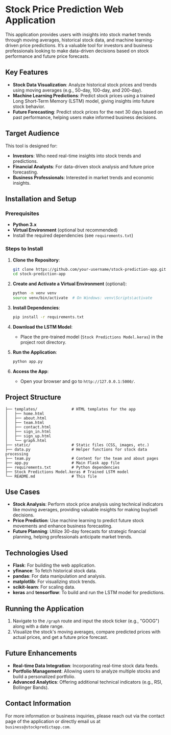 # Stock Price Prediction Web Application

This application provides users with insights into stock market trends through moving averages, historical stock data, and machine learning-driven price predictions. It’s a valuable tool for investors and business professionals looking to make data-driven decisions based on stock performance and future price forecasts.

## Key Features
- **Stock Data Visualization**: Analyze historical stock prices and trends using moving averages (e.g., 50-day, 100-day, and 200-day).
- **Machine Learning Predictions**: Predict stock prices using a trained Long Short-Term Memory (LSTM) model, giving insights into future stock behavior.
- **Future Forecasting**: Predict stock prices for the next 30 days based on past performance, helping users make informed business decisions.

## Target Audience
This tool is designed for:
- **Investors**: Who need real-time insights into stock trends and predictions.
- **Financial Analysts**: For data-driven stock analysis and future price forecasting.
- **Business Professionals**: Interested in market trends and economic insights.

## Installation and Setup

### Prerequisites
- **Python 3.x**
- **Virtual Environment** (optional but recommended)
- Install the required dependencies (see `requirements.txt`)

### Steps to Install
1. **Clone the Repository**:
   ```bash
   git clone https://github.com/your-username/stock-prediction-app.git
   cd stock-prediction-app
   ```

2. **Create and Activate a Virtual Environment** (optional):
   ```bash
   python -m venv venv
   source venv/bin/activate  # On Windows: venv\Scripts\activate
   ```

3. **Install Dependencies**:
   ```bash
   pip install -r requirements.txt
   ```

4. **Download the LSTM Model**:
   - Place the pre-trained model (`Stock Predictions Model.keras`) in the project root directory.
   
5. **Run the Application**:
   ```bash
   python app.py
   ```

6. **Access the App**:
   - Open your browser and go to `http://127.0.0.1:5000/`.

## Project Structure
```
├── templates/               # HTML templates for the app
│   ├── home.html
│   ├── about.html
│   ├── team.html
│   ├── contact.html
│   ├── sign_in.html
│   ├── sign_up.html
│   └── graph.html
├── static/                  # Static files (CSS, images, etc.)
├── data.py                  # Helper functions for stock data processing
├── team.py                  # Content for the team and about pages
├── app.py                   # Main Flask app file
├── requirements.txt         # Python dependencies
├── Stock Predictions Model.keras # Trained LSTM model
└── README.md                # This file
```

## Use Cases
- **Stock Analysis**: Perform stock price analysis using technical indicators like moving averages, providing valuable insights for making buy/sell decisions.
- **Price Prediction**: Use machine learning to predict future stock movements and enhance business forecasting.
- **Future Planning**: Utilize 30-day forecasts for strategic financial planning, helping professionals anticipate market trends.

## Technologies Used
- **Flask**: For building the web application.
- **yfinance**: To fetch historical stock data.
- **pandas**: For data manipulation and analysis.
- **matplotlib**: For visualizing stock trends.
- **scikit-learn**: For scaling data.
- **keras** and **tensorflow**: To build and run the LSTM model for predictions.

## Running the Application
1. Navigate to the `/graph` route and input the stock ticker (e.g., "GOOG") along with a date range.
2. Visualize the stock's moving averages, compare predicted prices with actual prices, and get a future price forecast.

## Future Enhancements
- **Real-time Data Integration**: Incorporating real-time stock data feeds.
- **Portfolio Management**: Allowing users to analyze multiple stocks and build a personalized portfolio.
- **Advanced Analytics**: Offering additional technical indicators (e.g., RSI, Bollinger Bands).

## Contact Information
For more information or business inquiries, please reach out via the contact page of the application or directly email us at `business@stockpredictapp.com`.
